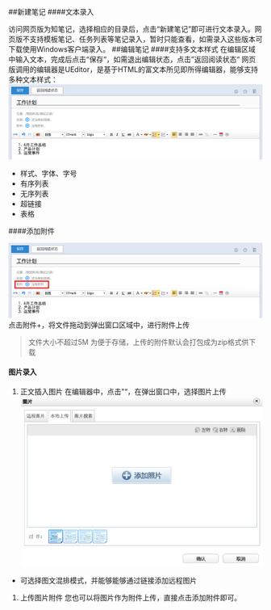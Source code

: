 ##新建笔记
####文本录入

访问网页版为知笔记，选择相应的目录后，点击“新建笔记”即可进行文本录入。网页版不支持模板笔记、任务列表等笔记录入，暂时只能查看，如需录入这些版本可下载使用Windows客户端录入。
##编辑笔记
####支持多文本样式
在编辑区域中输入文本，完成后点击“保存“，如需退出编辑状态，点击”返回阅读状态“
网页版调用的编辑器是UEditor，是基于HTML的富文本所见即所得编辑器，能够支持多种文本样式：
![文本录入](img/newpageweb-Ueditor.png)

 * 样式、字体、字号
 * 有序列表
 * 无序列表
 * 超链接
 * 表格

####添加附件

![添加附件](img/newpageweb-attachment.png)
点击附件+，将文件拖动到弹出窗口区域中，进行附件上传
 > 文件大小不超过5M
 > 为便于存储，上传的附件默认会打包成为zip格式供下载

#### 图片录入

1. 正文插入图片
在编辑器中，点击”“，在弹出窗口中，选择图片上传
![插入图片](img/newpageweb-image.png)
 * 可选择图文混排模式，并能够能够通过链接添加远程图片
1. 上传图片附件
您也可以将图片作为附件上传，直接点击添加附件即可。
